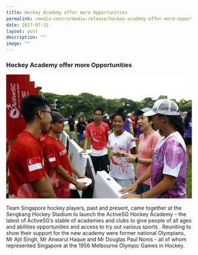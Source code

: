 ```yaml
---
title: Hockey Academy offer more Opportunities
permalink: /media-centre/media-release/hockey-academy-offer-more-opportunities/
date: 2017-07-15
layout: post
description: ""
image: ""
---
```

### **Hockey Academy offer more Opportunities**
![](/images/Media%20Centre/Media%20Release/2017/July/Min%20Grace%20Fu%20speaking%20with%20members%20of%20the%20Ultimate%20Players%20Association%20Singapore.jpeg)

Team Singapore hockey players, past and present, came together at the Sengkang Hockey Stadium to launch the ActiveSG Hockey Academy – the latest of ActiveSG’s stable of academies and clubs to give people of all ages and abilities opportunities and access to try out various sports . Reuniting to show their support for the new academy were former national Olympians, Mr Ajit Singh, Mr Anwarul Haque and Mr Douglas Paul Nonis - all of whom represented Singapore at the 1956 Melbourne Olympic Games in Hockey.